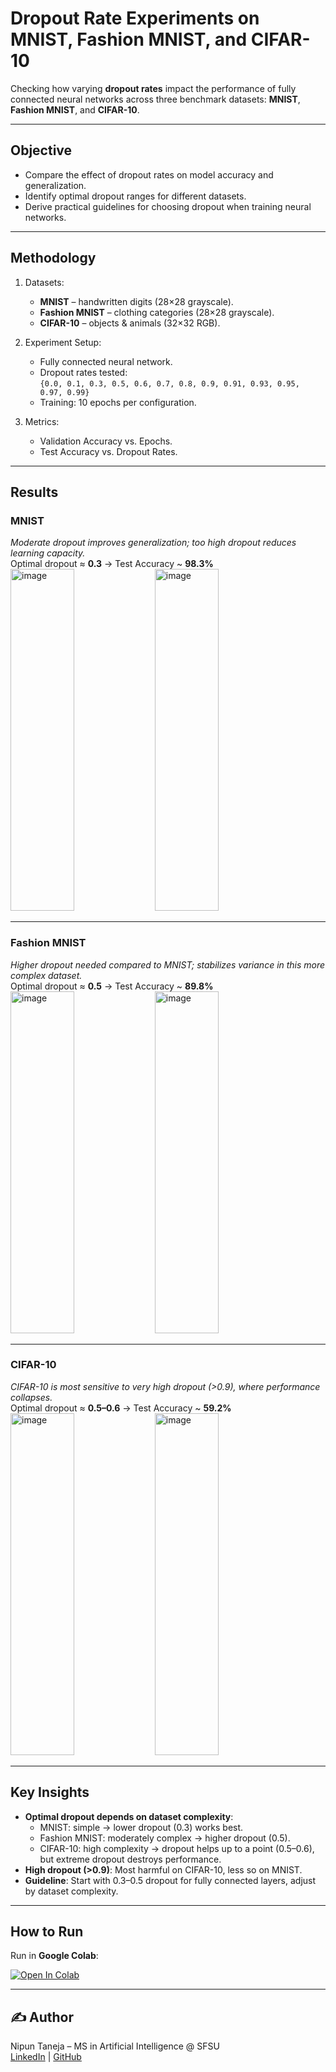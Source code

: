 # Dropout Rate Experiments on MNIST, Fashion MNIST, and CIFAR-10

Checking how varying **dropout rates** impact the performance of fully connected neural networks across three benchmark datasets: **MNIST**, **Fashion MNIST**, and **CIFAR-10**.

---

## Objective
- Compare the effect of dropout rates on model accuracy and generalization.  
- Identify optimal dropout ranges for different datasets.  
- Derive practical guidelines for choosing dropout when training neural networks.  

---

## Methodology
1. Datasets:
   - **MNIST** – handwritten digits (28×28 grayscale).  
   - **Fashion MNIST** – clothing categories (28×28 grayscale).  
   - **CIFAR-10** – objects & animals (32×32 RGB).  

2. Experiment Setup:
   - Fully connected neural network.  
   - Dropout rates tested:  
     `{0.0, 0.1, 0.3, 0.5, 0.6, 0.7, 0.8, 0.9, 0.91, 0.93, 0.95, 0.97, 0.99}`  
   - Training: 10 epochs per configuration.  

3. Metrics:
   - Validation Accuracy vs. Epochs.  
   - Test Accuracy vs. Dropout Rates.  

---

## Results

### MNIST
*Moderate dropout improves generalization; too high dropout reduces learning capacity.*  
Optimal dropout ≈ **0.3** → Test Accuracy ~ **98.3%**  
<img width=45% height="547" alt="image" src="https://github.com/user-attachments/assets/d47bc5ba-3a8e-4e2c-bce5-3dcacd1d0428" />
<img width=45% height="547" alt="image" src="https://github.com/user-attachments/assets/f63b7f73-3883-4d24-91e5-4a29e998464f" />

---

### Fashion MNIST
*Higher dropout needed compared to MNIST; stabilizes variance in this more complex dataset.*  
Optimal dropout ≈ **0.5** → Test Accuracy ~ **89.8%**  
<img width=45% height="547" alt="image" src="https://github.com/user-attachments/assets/25b21548-f0a1-4534-9dba-290e6bfdc68f" />
<img width=45% height="547" alt="image" src="https://github.com/user-attachments/assets/df85c11d-5fe7-4f84-8a20-810b3b6faaeb" />

---

### CIFAR-10
*CIFAR-10 is most sensitive to very high dropout (>0.9), where performance collapses.*  
Optimal dropout ≈ **0.5–0.6** → Test Accuracy ~ **59.2%**  
<img width=45% height="547" alt="image" src="https://github.com/user-attachments/assets/235b096f-398d-4bad-9610-444472e044c9" />
<img width=45% height="547" alt="image" src="https://github.com/user-attachments/assets/a2b80bd0-ef70-4c4f-8cde-cfce0786b86a" />

---

## Key Insights
- **Optimal dropout depends on dataset complexity**:  
  - MNIST: simple → lower dropout (0.3) works best.  
  - Fashion MNIST: moderately complex → higher dropout (0.5).  
  - CIFAR-10: high complexity → dropout helps up to a point (0.5–0.6), but extreme dropout destroys performance.  
- **High dropout (>0.9)**: Most harmful on CIFAR-10, less so on MNIST.  
- **Guideline**: Start with 0.3–0.5 dropout for fully connected layers, adjust by dataset complexity.  

---

## How to Run
Run in **Google Colab**:

[![Open In Colab](https://colab.research.google.com/assets/colab-badge.svg)](https://colab.research.google.com/github/nipun-taneja/dropout-rate-analysis/blob/main/dropout_rate_analysis.ipynb)

---

## ✍️ Author
Nipun Taneja – MS in Artificial Intelligence @ SFSU  
[LinkedIn](https://www.linkedin.com/in/nipun-taneja) | [GitHub](https://github.com/nipun-taneja)
